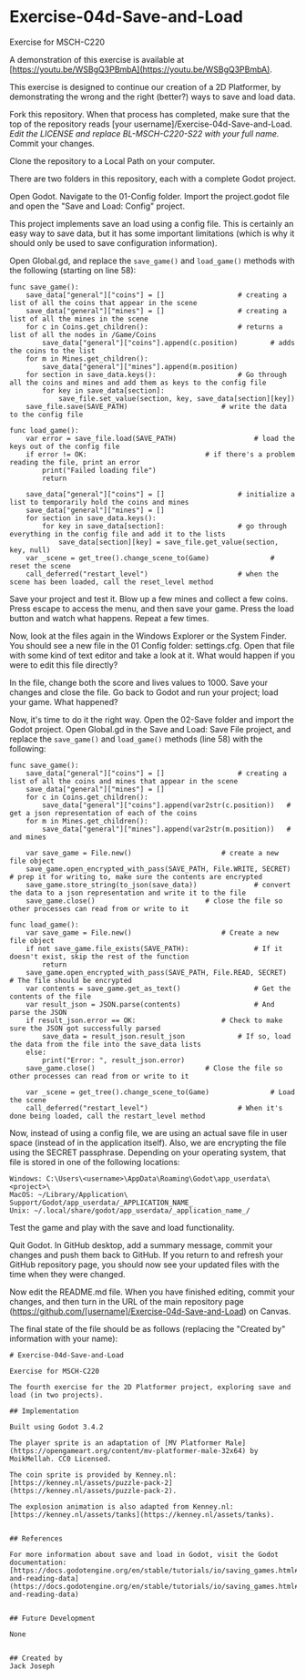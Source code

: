 # Exercise-04d-Save-and-Load

Exercise for MSCH-C220

A demonstration of this exercise is available at [https://youtu.be/WSBgQ3PBmbA](https://youtu.be/WSBgQ3PBmbA).

This exercise is designed to continue our creation of a 2D Platformer, by demonstrating the wrong and the right (better?) ways to save and load data.

Fork this repository. When that process has completed, make sure that the top of the repository reads [your username]/Exercise-04d-Save-and-Load. *Edit the LICENSE and replace BL-MSCH-C220-S22 with your full name.* Commit your changes.

Clone the repository to a Local Path on your computer.

There are two folders in this repository, each with a complete Godot project.

Open Godot. Navigate to the 01-Config folder. Import the project.godot file and open the "Save and Load: Config" project.

This project implements save an load using a config file. This is certainly an easy way to save data, but it has some important limitations (which is why it should only be used to save configuration information).

Open Global.gd, and replace the `save_game()` and `load_game()` methods with the following (starting on line 58):
```
func save_game():
	save_data["general"]["coins"] = []					# creating a list of all the coins that appear in the scene
	save_data["general"]["mines"] = []					# creating a list of all the mines in the scene
	for c in Coins.get_children():						# returns a list of all the nodes in /Game/Coins
		save_data["general"]["coins"].append(c.position)		# adds the coins to the list
	for m in Mines.get_children():
		save_data["general"]["mines"].append(m.position)
	for section in save_data.keys():					# Go through all the coins and mines and add them as keys to the config file
		for key in save_data[section]:
			save_file.set_value(section, key, save_data[section][key])
	save_file.save(SAVE_PATH)						# write the data to the config file

func load_game():
	var error = save_file.load(SAVE_PATH)					# load the keys out of the config file
	if error != OK:								# if there's a problem reading the file, print an error
		print("Failed loading file")
		return
	
	save_data["general"]["coins"] = []					# initialize a list to temporarily hold the coins and mines
	save_data["general"]["mines"] = []
	for section in save_data.keys():
		for key in save_data[section]:					# go through everything in the config file and add it to the lists
			save_data[section][key] = save_file.get_value(section, key, null)
	var _scene = get_tree().change_scene_to(Game)				# reset the scene
	call_deferred("restart_level")						# when the scene has been loaded, call the reset_level method
```

Save your project and test it. Blow up a few mines and collect a few coins. Press escape to access the menu, and then save your game. Press the load button and watch what happens. Repeat a few times.

Now, look at the files again in the Windows Explorer or the System Finder. You should see a new file in the 01 Config folder: settings.cfg. Open that file with some kind of text editor and take a look at it. What would happen if you were to edit this file directly?

In the file, change both the score and lives values to 1000. Save your changes and close the file. Go back to Godot and run your project; load your game. What happened?

Now, it's time to do it the right way. Open the 02-Save folder and import the Godot project. Open Global.gd in the Save and Load: Save File project, and replace the `save_game()` and `load_game()` methods (line 58) with the following:
```
func save_game():
	save_data["general"]["coins"] = []					# creating a list of all the coins and mines that appear in the scene
	save_data["general"]["mines"] = []
	for c in Coins.get_children():
		save_data["general"]["coins"].append(var2str(c.position))	# get a json representation of each of the coins
	for m in Mines.get_children():
		save_data["general"]["mines"].append(var2str(m.position))	# and mines

	var save_game = File.new()						# create a new file object
	save_game.open_encrypted_with_pass(SAVE_PATH, File.WRITE, SECRET)	# prep it for writing to, make sure the contents are encrypted
	save_game.store_string(to_json(save_data))				# convert the data to a json representation and write it to the file
	save_game.close()							# close the file so other processes can read from or write to it
	
func load_game():
	var save_game = File.new()						# Create a new file object
	if not save_game.file_exists(SAVE_PATH):				# If it doesn't exist, skip the rest of the function
		return
	save_game.open_encrypted_with_pass(SAVE_PATH, File.READ, SECRET)	# The file should be encrypted
	var contents = save_game.get_as_text()					# Get the contents of the file
	var result_json = JSON.parse(contents)					# And parse the JSON
	if result_json.error == OK:						# Check to make sure the JSON got successfully parsed
		save_data = result_json.result_json				# If so, load the data from the file into the save_data lists
	else:
		print("Error: ", result_json.error)
	save_game.close()							# Close the file so other processes can read from or write to it
	
	var _scene = get_tree().change_scene_to(Game)				# Load the scene
	call_deferred("restart_level")						# When it's done being loaded, call the restart_level method
```

Now, instead of using a config file, we are using an actual save file in user space (instead of in the application itself). Also, we are encrypting the file using the SECRET passphrase. Depending on your operating system, that file is stored in one of the following locations:
```
Windows: C:\Users\<username>\AppData\Roaming\Godot\app_userdata\<project>\
MacOS: ~/Library/Application\ Support/Godot/app_userdata/_APPLICATION_NAME_
Unix: ~/.local/share/godot/app_userdata/_application_name_/
```

Test the game and play with the save and load functionality.

Quit Godot. In GitHub desktop, add a summary message, commit your changes and push them back to GitHub. If you return to and refresh your GitHub repository page, you should now see your updated files with the time when they were changed.

Now edit the README.md file. When you have finished editing, commit your changes, and then turn in the URL of the main repository page (https://github.com/[username]/Exercise-04d-Save-and-Load) on Canvas.

The final state of the file should be as follows (replacing the "Created by" information with your name):
```
# Exercise-04d-Save-and-Load

Exercise for MSCH-C220

The fourth exercise for the 2D Platformer project, exploring save and load (in two projects).

## Implementation

Built using Godot 3.4.2

The player sprite is an adaptation of [MV Platformer Male](https://opengameart.org/content/mv-platformer-male-32x64) by MoikMellah. CC0 Licensed.

The coin sprite is provided by Kenney.nl: [https://kenney.nl/assets/puzzle-pack-2](https://kenney.nl/assets/puzzle-pack-2).

The explosion animation is also adapted from Kenney.nl: [https://kenney.nl/assets/tanks](https://kenney.nl/assets/tanks).


## References

For more information about save and load in Godot, visit the Godot documentation: [https://docs.godotengine.org/en/stable/tutorials/io/saving_games.html#saving-and-reading-data](https://docs.godotengine.org/en/stable/tutorials/io/saving_games.html#saving-and-reading-data)


## Future Development

None


## Created by 
Jack Joseph
